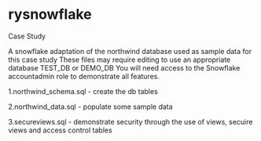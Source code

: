 # rysnowflake
Case Study

A snowflake adaptation of the northwind database used as sample data for this case study
These files may require editing to use an appropriate database TEST_DB or DEMO_DB
You will need access to the Snowflake accountadmin role to demonstrate all features.

1.northwind_schema.sql - create the db tables

2.northwind_data.sql - populate some sample data

3.secureviews.sql - demonstrate security through the use of views, secuire views and access control tables


